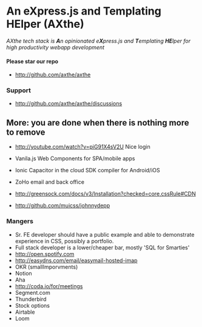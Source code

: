 
# An eXpress.js and Templating HElper (AXthe)
<i>AXthe tech stack is <b>A</b>n opinionated e<b>X</b>press.js and <b>T</b>emplating <b>HE</b>lper for high productivity webapp development</i>

#### Please star our repo
- http://github.com/axthe/axthe

### Support
- http://github.com/axthe/axthe/discussions


## More: you are done when there is nothing more to remove

- http://youtube.com/watch?v=piG91X4sV2U Nice login

- Vanila.js Web Components for SPA/mobile apps
- Ionic Capacitor in the cloud SDK compiler for Android/iOS
- ZoHo email and back office
- http://greensock.com/docs/v3/Installation?checked=core,cssRule#CDN
- http://github.com/muicss/johnnydepp

### Mangers

- Sr. FE developer should have a public example and able to demonstrate experience in CSS, possibly a portfolio. 
- Full stack developer is a lower/cheaper bar, mostly 'SQL for Smarties'
- http://open.spotify.com
- http://easydns.com/email/easymail-hosted-imap
- OKR (smallImporvments) 
- Notion
- Aha 
- http://coda.io/for/meetings
- Segment.com
- Thunderbird
- Stock options
- Airtable
- Loom